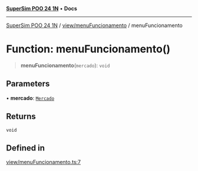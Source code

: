 [**SuperSim POO 24 1N**](../../../README.md) • **Docs**

***

[SuperSim POO 24 1N](../../../modules.md) / [view/menuFuncionamento](../README.md) / menuFuncionamento

# Function: menuFuncionamento()

> **menuFuncionamento**(`mercado`): `void`

## Parameters

• **mercado**: [`Mercado`](../../../controllers/Mercado/classes/Mercado.md)

## Returns

`void`

## Defined in

[view/menuFuncionamento.ts:7](https://github.com/AdrianFeijoFagundes/SuperSim-POO-24-1N/blob/fd56e5542089566257f7fef81fdba8e7257fb018/src/view/menuFuncionamento.ts#L7)
